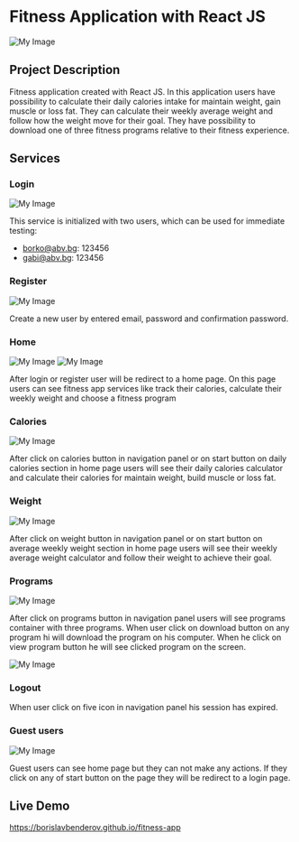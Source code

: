 # Fitness Application with React JS
![My Image](/src/assets/home-min.png)

## Project Description

Fitness application created with React JS. In this application users have possibility to
calculate their daily calories intake for maintain weight, gain muscle or loss fat. They
can calculate their weekly average weight and follow how the weight move for their goal.
They have possibility to download one of three fitness programs relative to their fitness
experience.

## Services

### Login
![My Image](/src/assets/login-min.png)

This service is initialized with two users, which can be used for immediate testing:

- borko@abv.bg: 123456
- gabi@abv.bg: 123456

### Register
![My Image](/src/assets/register-min.png)

Create a new user by entered email, password and confirmation password.

### Home
![My Image](/src/assets/logged-home-min.png)
![My Image](/src/assets/logged-home-2-min.png)

After login or register user will be redirect to a home page. On this page users can see fitness app
services like track their calories, calculate their weekly weight and choose a fitness program


### Calories
![My Image](/src/assets/calories-min.png)

After click on calories button in navigation panel or on start button on daily calories section in home
page users will see their daily calories calculator and calculate their calories for maintain weight,
build muscle or loss fat.

### Weight
![My Image](/src/assets/weight-min.png)

After click on weight button in navigation panel or on start button on average weekly weight section in
home page users will see their weekly average weight calculator and follow their weight to achieve their
goal.

### Programs
![My Image](/src/assets/programs-min.png)

After click on programs button in navigation panel users will see programs container with three programs.
When user click on download button on any program hi will download the program on his computer. When he click
on view program button he will see clicked program on the screen.

![My Image](/src/assets/fullbo-min.png)

### Logout

When user click on five icon in navigation panel his session has expired.

### Guest users
![My Image](/src/assets/home-min.png)

Guest users can see home page but they can not make any actions. If they click on any of start button on the page
they will be redirect to a login page.

## Live Demo

https://borislavbenderov.github.io/fitness-app